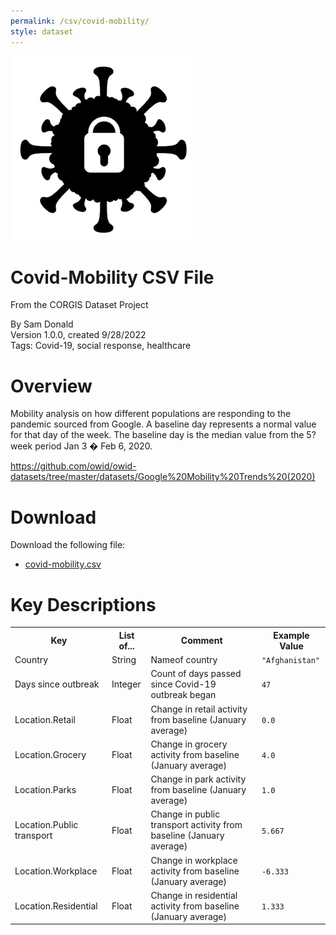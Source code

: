 ```yaml
---
permalink: /csv/covid-mobility/
style: dataset
---
```


<img class="img-thumbnail float-right"
     src="/images/datasets/covid-mobility-icon.png"
     alt="covid-mobility icon"
     role="presentation">

# Covid-Mobility CSV File

<p class='lead'>From the CORGIS Dataset Project</p>

<span class='text-muted'>By Sam Donald</span><br>
<span class='text-muted'>Version 1.0.0, created 9/28/2022</span><br>
<span class='text-muted'>Tags: Covid-19, social response, healthcare</span>

# Overview

Mobility analysis on how different populations are responding to the pandemic sourced from Google. A baseline day represents a normal value for that day of the week. The baseline day is the median value from the 5?week period Jan 3 � Feb 6, 2020.


<https://github.com/owid/owid-datasets/tree/master/datasets/Google%20Mobility%20Trends%20(2020)>




# Download

Download the following file:

* <a href='../../datasets/csv/covid-mobility/covid-mobility.csv' download>covid-mobility.csv <span class="fas fa-download"></span></a>

# Key Descriptions
    
<table class='table table-condensed table-striped table-bordered table-hover'>
<tr>
    <th class=''>Key</th>
    <th class=''>List of...</th>
    <th class=''>Comment</th>
    <th class=''>Example Value</th>
</tr>

<tr>
    <td>Country</td>
    <td>String</td> 
    <td>Nameof country</td>
    <td><code>"Afghanistan"</code></td>
</tr>

<tr>
    <td>Days since outbreak</td>
    <td>Integer</td> 
    <td>Count of days passed since Covid-19 outbreak began</td>
    <td><code>47</code></td>
</tr>

<tr>
    <td>Location.Retail</td>
    <td>Float</td> 
    <td>Change in retail activity from baseline (January average)</td>
    <td><code>0.0</code></td>
</tr>

<tr>
    <td>Location.Grocery</td>
    <td>Float</td> 
    <td>Change in grocery activity from baseline (January average)</td>
    <td><code>4.0</code></td>
</tr>

<tr>
    <td>Location.Parks</td>
    <td>Float</td> 
    <td>Change in park activity from baseline (January average)</td>
    <td><code>1.0</code></td>
</tr>

<tr>
    <td>Location.Public transport</td>
    <td>Float</td> 
    <td>Change in public transport activity from baseline (January average)</td>
    <td><code>5.667</code></td>
</tr>

<tr>
    <td>Location.Workplace</td>
    <td>Float</td> 
    <td>Change in workplace activity from baseline (January average)</td>
    <td><code>-6.333</code></td>
</tr>

<tr>
    <td>Location.Residential</td>
    <td>Float</td> 
    <td>Change in residential activity from baseline (January average)</td>
    <td><code>1.333</code></td>
</tr>

</table>